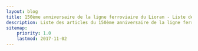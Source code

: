 ```yaml
---
layout: blog
title: 150ème anniversaire de la ligne ferroviaire du Lioran - Liste des articles
description: Liste des articles du 150ème anniversaire de la ligne ferroviaire du Lioran
sitemap:
    priority: 1.0
    lastmod: 2017-11-02
---
```

